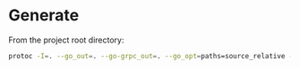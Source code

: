 # Generate

From the project root directory:
```sh
protoc -I=. --go_out=. --go-grpc_out=. --go_opt=paths=source_relative --go-grpc_opt=paths=source_relative  ./api/v1/process_runner.proto
```
